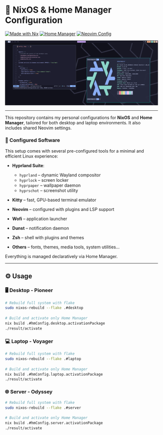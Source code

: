 # 🐧 NixOS & Home Manager Configuration
[![Made with Nix](https://img.shields.io/badge/Made%20with-Nix-5277C3?logo=nixos&logoColor=white)](https://nixos.org)
[![Home Manager](https://img.shields.io/badge/Managed%20by-Home%20Manager-5E81AC?logo=linux&logoColor=white)](https://nix-community.github.io/home-manager/)
[![Neovim Config](https://img.shields.io/badge/Editor-Neovim-57A143?logo=neovim&logoColor=white)](https://neovim.io)

<p align="center">
  <img src=".github/imgs/screenshot.png" alt="Screenshot" width="auto" />
</p>

---
This repository contains my personal configurations for **NixOS** and **Home Manager**, tailored for both desktop and laptop environments. It also includes shared Neovim settings.

### 🧩 Configured Software

This setup comes with several pre-configured tools for a minimal and efficient Linux experience:

* **Hyprland Suite**:

  * `hyprland` – dynamic Wayland compositor
  * `hyprlock` – screen locker
  * `hyprpaper` – wallpaper daemon
  * `hyprschot` – screenshot utility
* **Kitty** – fast, GPU-based terminal emulator
* **Neovim** – configured with plugins and LSP support
* **Wofi** – application launcher
* **Dunst** – notification daemon
* **Zsh** – shell with plugins and themes
* **Others** – fonts, themes, media tools, system utilities...

Everything is managed declaratively via Home Manager.

---
## ⚙️ Usage

### 🖥️ Desktop - Pioneer

```bash
# Rebuild full system with flake
sudo nixos-rebuild --flake .#desktop

# Build and activate only Home Manager
nix build .#hmConfig.desktop.activationPackage
./result/activate
````

### 💻 Laptop - Voyager

```bash
# Rebuild full system with flake
sudo nixos-rebuild --flake .#laptop

# Build and activate only Home Manager
nix build .#hmConfig.laptop.activationPackage
./result/activate
```
### 🌐 Server - Odyssey

```bash
# Rebuild full system with flake
sudo nixos-rebuild --flake .#server

# Build and activate only Home Manager
nix build .#hmConfig.server.activationPackage
./result/activate
```



